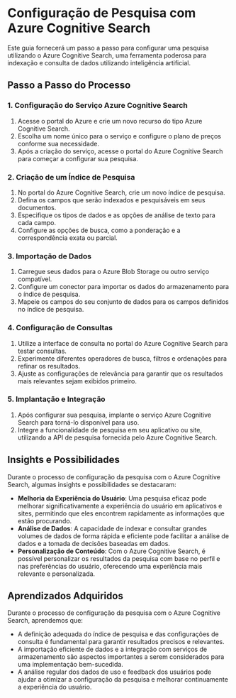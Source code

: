 # Configuração de Pesquisa com Azure Cognitive Search

Este guia fornecerá um passo a passo para configurar uma pesquisa utilizando o Azure Cognitive Search, uma ferramenta poderosa para indexação e consulta de dados utilizando inteligência artificial.

## Passo a Passo do Processo

### 1. Configuração do Serviço Azure Cognitive Search

1. Acesse o portal do Azure e crie um novo recurso do tipo Azure Cognitive Search.
2. Escolha um nome único para o serviço e configure o plano de preços conforme sua necessidade.
3. Após a criação do serviço, acesse o portal do Azure Cognitive Search para começar a configurar sua pesquisa.

### 2. Criação de um Índice de Pesquisa

1. No portal do Azure Cognitive Search, crie um novo índice de pesquisa.
2. Defina os campos que serão indexados e pesquisáveis em seus documentos.
3. Especifique os tipos de dados e as opções de análise de texto para cada campo.
4. Configure as opções de busca, como a ponderação e a correspondência exata ou parcial.

### 3. Importação de Dados

1. Carregue seus dados para o Azure Blob Storage ou outro serviço compatível.
2. Configure um conector para importar os dados do armazenamento para o índice de pesquisa.
3. Mapeie os campos do seu conjunto de dados para os campos definidos no índice de pesquisa.

### 4. Configuração de Consultas

1. Utilize a interface de consulta no portal do Azure Cognitive Search para testar consultas.
2. Experimente diferentes operadores de busca, filtros e ordenações para refinar os resultados.
3. Ajuste as configurações de relevância para garantir que os resultados mais relevantes sejam exibidos primeiro.

### 5. Implantação e Integração

1. Após configurar sua pesquisa, implante o serviço Azure Cognitive Search para torná-lo disponível para uso.
2. Integre a funcionalidade de pesquisa em seu aplicativo ou site, utilizando a API de pesquisa fornecida pelo Azure Cognitive Search.

## Insights e Possibilidades

Durante o processo de configuração da pesquisa com o Azure Cognitive Search, algumas insights e possibilidades se destacaram:

- **Melhoria da Experiência do Usuário**: Uma pesquisa eficaz pode melhorar significativamente a experiência do usuário em aplicativos e sites, permitindo que eles encontrem rapidamente as informações que estão procurando.
- **Análise de Dados**: A capacidade de indexar e consultar grandes volumes de dados de forma rápida e eficiente pode facilitar a análise de dados e a tomada de decisões baseadas em dados.
- **Personalização de Conteúdo**: Com o Azure Cognitive Search, é possível personalizar os resultados da pesquisa com base no perfil e nas preferências do usuário, oferecendo uma experiência mais relevante e personalizada.

## Aprendizados Adquiridos

Durante o processo de configuração da pesquisa com o Azure Cognitive Search, aprendemos que:

- A definição adequada do índice de pesquisa e das configurações de consulta é fundamental para garantir resultados precisos e relevantes.
- A importação eficiente de dados e a integração com serviços de armazenamento são aspectos importantes a serem considerados para uma implementação bem-sucedida.
- A análise regular dos dados de uso e feedback dos usuários pode ajudar a otimizar a configuração da pesquisa e melhorar continuamente a experiência do usuário.
